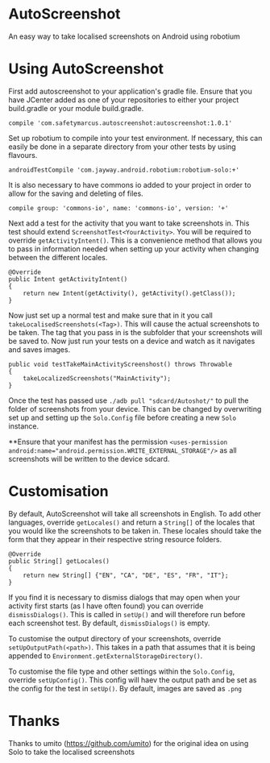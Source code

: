 # AutoScreenshot
An easy way to take localised screenshots on Android using robotium

# Using AutoScreenshot
First add autoscreenshot to your application's gradle file. Ensure that you have JCenter added as one of your repositories to either your project build.gradle or your module build.gradle.

`compile 'com.safetymarcus.autoscreenshot:autoscreenshot:1.0.1'`

Set up robotium to compile into your test environment. If necessary, this can easily be done in a separate directory from your other tests by using flavours.

`androidTestCompile 'com.jayway.android.robotium:robotium-solo:+'`

It is also necessary to have commons io added to your project in order to allow for the saving and deleting of files.

`compile group: 'commons-io', name: 'commons-io', version: '+'`

Next add a test for the activity that you want to take screenshots in. This test should extend `ScreenshotTest<YourActivity>`. You will be required to override `getActivityIntent()`. This is a convenience method that allows you to pass in information needed when setting up your activity when changing between the different locales. 

```
@Override
public Intent getActivityIntent()
{
	return new Intent(getActivity(), getActivity().getClass());
}
```

Now just set up a normal test and make sure that in it you call `takeLocalisedScreenshots(<Tag>)`. This will cause the actual screenshots to be taken. The tag that you pass in is the subfolder that your screenshots will be saved to. Now just run your tests on a device and watch as it navigates and saves images.

```
public void testTakeMainActivityScreenshost() throws Throwable
{
	takeLocalizedScreenshots("MainActivity");
}
```

Once the test has passed use `./adb pull "sdcard/Autoshot/"` to pull the folder of screenshots from your device. This can be changed by overwriting set up and setting up the `Solo.Config` file before creating a new `Solo` instance.

**Ensure that your manifest has the permission `<uses-permission android:name="android.permission.WRITE_EXTERNAL_STORAGE"/>` as all screenshots will be written to the device sdcard.

# Customisation
By default, AutoScreenshot will take all screenshots in English. To add other languages, override `getLocales()` and return a `String[]` of the locales that you would like the screenshots to be taken in. These locales should take the form that they appear in their respective string resource folders.

```
@Override
public String[] getLocales()
{
	return new String[] {"EN", "CA", "DE", "ES", "FR", "IT"};
}
```

If you find it is necessary to dismiss dialogs that may open when your activity first starts (as I have often found) you can override `dismissDialogs()`. This is called in `setUp()` and will therefore run before each screenshot test. By default, `dismissDialogs()` is empty.

To customise the output directory of your screenshots, override `setUpOutputPath(<path>)`. This takes in a path that assumes that it is being appended to `Environment.getExternalStorageDirectory()`.

To customise the file type and other settings within the `Solo.Config`, override `setUpConfig()`. This config will haev the output path and be set as the config for the test in `setUp()`. By default, images are saved as `.png`

# Thanks
Thanks to umito (https://github.com/umito) for the original idea on using Solo to take the localised screenshots

